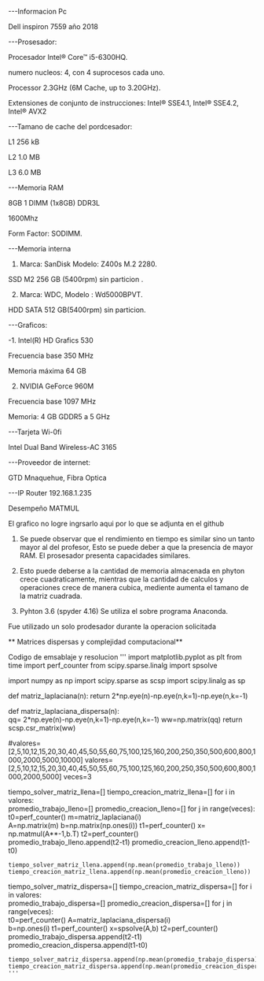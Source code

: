 ---Informacion Pc

Dell inspiron 7559 año 2018


---Prosesador:

Procesador Intel® Core™ i5-6300HQ.

numero nucleos: 4, con 4 suprocesos cada uno.

Processor 2.3GHz (6M Cache, up to 3.20GHz).

Extensiones de conjunto de instrucciones: 
Intel® SSE4.1, Intel® SSE4.2, Intel® AVX2

 ---Tamano de cache del pordcesador:
	
 L1 256 kB
	
 L2 1.0 MB
	
 L3 6.0 MB


---Memoria RAM

8GB 1 DIMM (1x8GB) DDR3L 

1600Mhz

Form Factor: SODIMM.


---Memoria interna

1. Marca: SanDisk  Modelo: Z400s M.2 2280.

 SSD M2  256 GB (5400rpm)  sin particion .

2. Marca: WDC, Modelo : Wd5000BPVT.

 HDD SATA 512 GB(5400rpm) sin particion.


---Graficos:

-1. Intel(R) HD Grafics 530

Frecuencia base	350 MHz

Memoria máxima	64 GB

2. NVIDIA GeForce 960M

Frecuencia base	1097 MHz

Memoria:	4 GB GDDR5 a 5 GHz


---Tarjeta Wi-0fi

Intel Dual Band Wireless-AC 3165


---Proveedor de internet:

GTD Mnaquehue, Fibra Optica

---IP Router 192.168.1.235


Desempeño MATMUL

El grafico no logre ingrsarlo aqui por lo que se adjunta en el github

1. Se puede observar que el rendimiento en tiempo es similar sino un tanto mayor al del profesor, Esto se puede deber a que la presencia de mayor RAM. El prosesador presenta capacidades similares.

2. Esto puede deberse a la cantidad de memoria almacenada en phyton crece cuadraticamente, mientras 
que la cantidad de calculos y operaciones crece de manera cubica, mediente aumenta el tamano de la matriz cuadrada.

3.  Pyhton 3.6 (spyder 4.16) Se utiliza el sobre programa Anaconda.

Fue utilizado un solo prodesador durante la operacion solicitada 



** Matrices dispersas y complejidad computacional**

Codigo de emsablaje y resolucion
'''
import matplotlib.pyplot as plt
from time import perf_counter
from scipy.sparse.linalg import spsolve

import numpy as np
import scipy.sparse as scsp
import scipy.linalg as sp

def matriz_laplaciana(n):
    return 2*np.eye(n)-np.eye(n,k=1)-np.eye(n,k=-1)

def matriz_laplaciana_dispersa(n):    
    qq= 2*np.eye(n)-np.eye(n,k=1)-np.eye(n,k=-1)
    ww=np.matrix(qq)
    return scsp.csr_matrix(ww)

#valores=[2,5,10,12,15,20,30,40,45,50,55,60,75,100,125,160,200,250,350,500,600,800,1000,2000,5000,10000]
valores=[2,5,10,12,15,20,30,40,45,50,55,60,75,100,125,160,200,250,350,500,600,800,1000,2000,5000]
veces=3


tiempo_solver_matriz_llena=[]
tiempo_creacion_matriz_llena=[]
for i in valores:  
    promedio_trabajo_lleno=[]
    promedio_creacion_lleno=[]
    for j in range(veces):  
        t0=perf_counter()
        m=matriz_laplaciana(i)      
        A=np.matrix(m)
        b=np.matrix(np.ones(i)) 
        t1=perf_counter()
        x= np.matmul(A**-1,b.T)
        t2=perf_counter()   
        promedio_trabajo_lleno.append(t2-t1)
        promedio_creacion_lleno.append(t1-t0)
        
    tiempo_solver_matriz_llena.append(np.mean(promedio_trabajo_lleno))  
    tiempo_creacion_matriz_llena.append(np.mean(promedio_creacion_lleno))
    

 

tiempo_solver_matriz_dispersa=[]
tiempo_creacion_matriz_dispersa=[]
for i in valores:  
    promedio_trabajo_dispersa=[]
    promedio_creacion_dispersa=[]
    for j in range(veces):  
        t0=perf_counter()
        A=matriz_laplaciana_dispersa(i)      
        b=np.ones(i)
        t1=perf_counter()
        x=spsolve(A,b)
        t2=perf_counter()    
        promedio_trabajo_dispersa.append(t2-t1)
        promedio_creacion_dispersa.append(t1-t0)
        
    tiempo_solver_matriz_dispersa.append(np.mean(promedio_trabajo_dispersa))  
    tiempo_creacion_matriz_dispersa.append(np.mean(promedio_creacion_dispersa))
    '''
